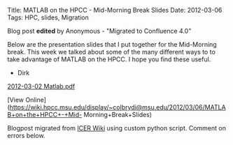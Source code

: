 Title: MATLAB on the HPCC - Mid-Morning Break Slides
Date: 2012-03-06
Tags: HPC, slides, Migration

Blog post **edited** by Anonymous \- "Migrated to Confluence 4.0"

Below are the presentation slides that I put together for the Mid-Morning
break. This week we talked about some of the many different ways to to take
advantage of MATLAB on the HPCC. I hope you find these useful.

  * Dirk

[2012-03-02 Matlab.pdf](./images/2012-03-02_Matlab.pdf)

[View
Online](https://wiki.hpcc.msu.edu/display/~colbrydi@msu.edu/2012/03/06/MATLAB+on+the+HPCC+-+Mid-
Morning+Break+Slides)

Blogpost migrated from [ICER Wiki](https://wiki.hpcc.msu.edu/display/~colbrydi@msu.edu/2012/03/06/MATLAB+on+the+HPCC+-+Mid-Morning+Break+Slides) using custom python script. Comment on errors below.
